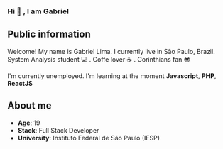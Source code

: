 ### Hi 👋 , I am Gabriel

## Public information

Welcome! My name is Gabriel Lima. I currently live in São Paulo, Brazil. 
System Analysis student 💻 . Coffe lover ☕ . Corinthians fan 😎

I'm currently unemployed.
I'm learning at the moment **Javascript**, **PHP**, **ReactJS**

## About me

* **Age**: 19
* **Stack**: Full Stack Developer
* **University**: Instituto Federal de São Paulo (IFSP)
